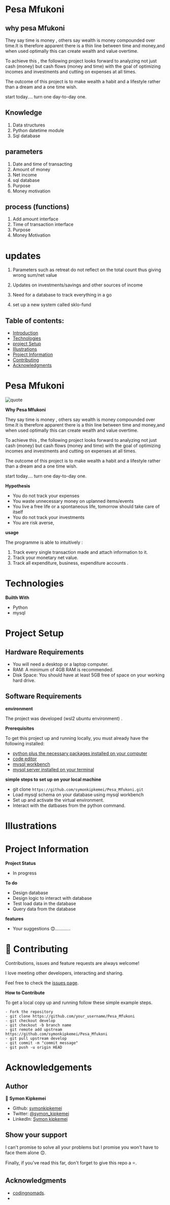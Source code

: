 # Pesa Mfukoni

## why pesa Mfukoni 
They say time is money , others say wealth is money compounded over time.It is therefore apparent there is a 
thin line between time and money,and when used optimally this can create wealth and value overtime.

To achieve this , the following project looks forward to analyzing not just cash (money) but cash flows (money and time) 
with the goal of optimizing incomes and investments and cutting on expenses at all times.

The outcome of this project is to make wealth a habit and a lifestyle rather than a dream and a one time wish.

start today....  turn one day-to-day one.



## Knowledge
1. Data structures
2. Python datetime module
3. Sql database


## parameters
1. Date and time of transacting
2. Amount of money
3. Net income
4. sql database
5. Purpose
6. Money motivation

## process (functions)
1. Add amount interface
2. Time of transaction interface
3. Purpose
4. Money Motivation



# updates
1. Parameters such as retreat do not reflect on the total count thus giving wrong sum/net value
2. Updates on investments/savings and other sources of income
3. Need for a database to track everything in a go


4. set up a new system called sklo-fund






## Table of contents:
- [Introduction](#intro)
- [Technologies](#tech)
- [project Setup](#projo)
- [Illustrations](#illus)
- [Project Information](#info)
- [Contributing](#contri)
- [Acknowledgments](#know)

<INTRODUCTION>

<h1 id="intro">Pesa Mfukoni</h1>

![quote](quote.jpg)

**Why Pesa Mfukoni**

They say time is money , others say wealth is money compounded over time.It is therefore apparent there is a 
thin line between time and money,and when used optimally this can create wealth and value overtime.

To achieve this , the following project looks forward to analyzing not just cash (money) but cash flows (money and time) 
with the goal of optimizing incomes and investments and cutting on expenses at all times.

The outcome of this project is to make wealth a habit and a lifestyle rather than a dream and a one time wish.

start today....  turn one day-to-day one.

 
**Hypothesis**

- You do not track your expenses
- You waste unnecessary money on uplanned items/events
- You live a free life or a spontaneous life, tomorrow should take care of itself
- You do not track your investments 
- You are risk averse, 

**usage**

The programme is able to intuitively :
1. Track every single transaction made and attach information to it.
2. Track your monetary net value.
3. Track all expenditure, business, expenditure accounts .


<TECHNOLOGIES>

<h1 id="tech">Technologies</h1>

**Builth With**
- Python
- mysql


<PROJECT-SETUP>

<h1 id="projo">Project Setup</h1>


## Hardware Requirements
- You will need a desktop or a laptop computer.
- RAM: A minimum of 4GB RAM is recommended.
- Disk Space: You should have at least 5GB free of space on your working hard drive.

## Software Requirements

**environment**

The project was developed (wsl2 ubuntu environment) .

**Prerequisites**

To get this project up and running locally, you must already have the following installed:
- [python plus the necessary packages installed on your computer](https://www.python.org/downloads/)
- [code editor ](https://code.visualstudio.com/)
- [mysql workbench](https://dev.mysql.com/downloads/workbench/)
- [mysql server installed on your terminal](https://learn.microsoft.com/en-us/windows/wsl/tutorials/wsl-database)


**simple steps to set up on your local machine**

- git clone ```https://github.com/symonkipkemei/Pesa_Mfukoni.git ```
- Load mysql schema on your database using mysql workbench
- Set up and activate the virtual environment.
- Interact with the datbases from the python command.




<ILLUSTRATIONS>

<h1 id="illus">Illustrations</h1>



<PROJECT-INFORMATION>

<h1 id="info">Project Information</h1>

**Project Status**
- In progress

**To do**
- Design database
- Design logic to interact with database
- Test load data in the database
- Query data from the database


**features**
- Your suggestions 😊............

<CONTRIBUTING>

<h1 id="contri">🤝 Contributing</h1>

Contributions, issues and feature requests are always welcome!

I love meeting other developers, interacting and sharing.

Feel free to check the [issues page](https://github.com/symonkipkemei/Pesa_Mfukoni/issues).

**How to Contribute**

To get a local copy up and running follow these simple example steps.

```
- Fork the repository
- git clone https://github.com/your_username/Pesa_Mfukoni
- git checkout develop
- git checkout -b branch name
- git remote add upstream https://github.com/symonkipkemei/Pesa_Mfukoni
- git pull upstream develop
- git commit -m "commit message"
- git push -u origin HEAD
```


<ACKNOWLEDGMENTS>

<h1 id="know">Acknowledgements</h1>

## Author

👤 **Symon Kipkemei**

- Github: [symonkipkemei](https://github.com/symonkipkemei)
- Twitter: [@symon_kipkemei](https://twitter.com/symon_kipkemei)
- LinkedIn: [Symon kipkemei](https://www.linkedin.com/in/symon-kipkemei/)


## Show your support


I can't promise to solve all your problems but I promise you won't have 
to face them alone 😊.

Finally, if you've read this far, don't forget to give this repo a ⭐️. 


## Acknowledgments

- [codingnomads](https://codingnomads.co/).
-



